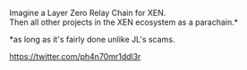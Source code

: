 Imagine a Layer Zero Relay Chain for XEN.  
Then all other projects in the XEN ecosystem as a parachain.*  

*as long as it's fairly done unlike JL's scams.

https://twitter.com/ph4n70mr1ddl3r
